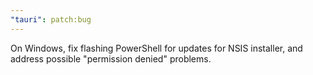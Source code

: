 ```yaml
---
"tauri": patch:bug
---
```


On Windows, fix flashing PowerShell for updates for NSIS installer, and address possible "permission denied" problems.
